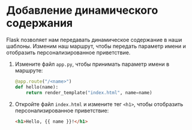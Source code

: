 # Добавление динамического содержания

Flask позволяет нам передавать динамическое содержание в наши шаблоны. Изменим наш маршрут, чтобы передать параметр имени и отобразить персонализированное приветствие.

1. Измените файл `app.py`, чтобы принимать параметр имени в маршруте:

   ```python
   @app.route("/<name>")
   def hello(name):
       return render_template("index.html", name=name)
   ```

2. Откройте файл `index.html` и измените тег `<h1>`, чтобы отобразить персонализированное приветствие:

   ```html
   <h1>Hello, {{ name }}!</h1>
   ```
